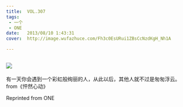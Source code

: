 ```yaml
---
title:	VOL.307
tags:
 - 一个
 - ONE
date:	2013/08/10 1:43:31
cover:	http://image.wufazhuce.com/Fh3c0EsURui1ZBsCcNzdKgH_Nh1A

---
```

![](http://image.wufazhuce.com/Fh3c0EsURui1ZBsCcNzdKgH_Nh1A)
---

有一天你会遇到一个彩虹般绚丽的人，从此以后，其他人就不过是匆匆浮云。from《怦然心动》
 
Reprinted from ONE
